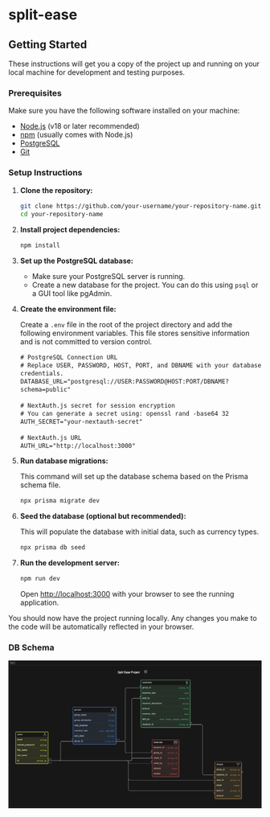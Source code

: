 # split-ease

## Getting Started

These instructions will get you a copy of the project up and running on your local machine for development and testing purposes.

### Prerequisites

Make sure you have the following software installed on your machine:

- [Node.js](https://nodejs.org/en/) (v18 or later recommended)
- [npm](https://www.npmjs.com/) (usually comes with Node.js)
- [PostgreSQL](https://www.postgresql.org/download/)
- [Git](https://git-scm.com/downloads)

### Setup Instructions

1. **Clone the repository:**

   ```bash
   git clone https://github.com/your-username/your-repository-name.git
   cd your-repository-name
   ```

2. **Install project dependencies:**

   ```bash
   npm install
   ```

3. **Set up the PostgreSQL database:**

   - Make sure your PostgreSQL server is running.
   - Create a new database for the project. You can do this using `psql` or a GUI tool like pgAdmin.

4. **Create the environment file:**

   Create a `.env` file in the root of the project directory and add the following environment variables. This file stores sensitive information and is not committed to version control.

   ```env
   # PostgreSQL Connection URL
   # Replace USER, PASSWORD, HOST, PORT, and DBNAME with your database credentials.
   DATABASE_URL="postgresql://USER:PASSWORD@HOST:PORT/DBNAME?schema=public"

   # NextAuth.js secret for session encryption
   # You can generate a secret using: openssl rand -base64 32
   AUTH_SECRET="your-nextauth-secret"

   # NextAuth.js URL
   AUTH_URL="http://localhost:3000"
   ```

5. **Run database migrations:**

   This command will set up the database schema based on the Prisma schema file.

   ```bash
   npx prisma migrate dev
   ```

6. **Seed the database (optional but recommended):**

   This will populate the database with initial data, such as currency types.

   ```bash
   npx prisma db seed
   ```

7. **Run the development server:**

   ```bash
   npm run dev
   ```

   Open [http://localhost:3000](http://localhost:3000) with your browser to see the running application.

You should now have the project running locally. Any changes you make to the code will be automatically reflected in your browser.

### DB Schema

![DB shema Diagram - Draft 1](DB_Draft1.png)
